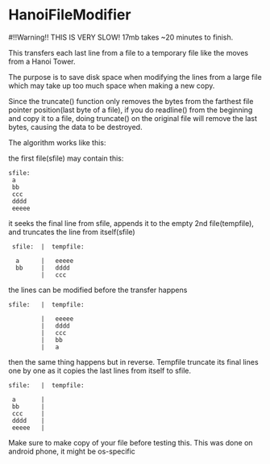 # HanoiFileModifier


#!!Warning!! THIS IS VERY SLOW! 17mb takes ~20 minutes to finish.

This transfers each last line from a file to a temporary file like the moves from a Hanoi Tower.

The purpose is to save disk space when modifying the lines from a large file which may take up too much space when making a new copy. 

Since the truncate() function only removes the bytes from the farthest file pointer position(last byte of a file), if you do readline() from the beginning and copy it to a file, doing truncate() on the original file will remove the last bytes, causing the data to be destroyed.

The algorithm works like this:

the first file(sfile) may contain this:
```
sfile:
 a
 bb
 ccc
 dddd
 eeeee
```
it seeks the final line from sfile, appends it to the empty 2nd file(tempfile), and truncates the line from itself(sfile)
```
 sfile:  |  tempfile:

  a      |   eeeee
  bb     |   dddd
         |   ccc
```
the lines can be modified before the transfer happens
```
sfile:   |  tempfile:

         |   eeeee
         |   dddd
         |   ccc
         |   bb
         |   a
```

then the same thing happens but in reverse. Tempfile truncate its final lines one by one as it copies the last lines from itself to sfile.
```
sfile:   |  tempfile:

 a       |
 bb      |
 ccc     |
 dddd    |
 eeeee   |
```
Make sure to make copy of your file before testing this. This was done on android phone, it might be os-specific


